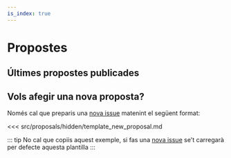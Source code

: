 ```yaml
---
is_index: true
---
```

# Propostes

## Últimes propostes publicades

<IssuesList :limit=0 v-bind:github="{organization:'pygrn', repo:'xerrades'}" />

## Vols afegir una nova proposta?

Només cal que preparis una [nova issue](https://github.com/pygrn/xerrades/issues/new) matenint el següent format:

<<<  src/proposals/hidden/template_new_proposal.md

::: tip
No cal que copiis aquest exemple, si fas una [nova issue](https://github.com/pygrn/xerrades/issues/new) se't carregarà per defecte aquesta plantilla
:::
